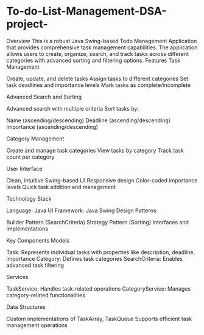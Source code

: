# To-do-List-Management-DSA-project-
Overview
This is a robust Java Swing-based Todo Management Application that provides comprehensive task management capabilities. The application allows users to create, organize, search, and track tasks across different categories with advanced sorting and filtering options.
Features
Task Management

Create, update, and delete tasks
Assign tasks to different categories
Set task deadlines and importance levels
Mark tasks as complete/incomplete

Advanced Search and Sorting

Advanced search with multiple criteria
Sort tasks by:

Name (ascending/descending)
Deadline (ascending/descending)
Importance (ascending/descending)



Category Management

Create and manage task categories
View tasks by category
Track task count per category

User Interface

Clean, intuitive Swing-based UI
Responsive design
Color-coded importance levels
Quick task addition and management

Technology Stack

Language: Java
UI Framework: Java Swing
Design Patterns:

Builder Pattern (SearchCriteria)
Strategy Pattern (Sorting)
Interfaces and Implementations



Key Components
Models

Task: Represents individual tasks with properties like description, deadline, importance
Category: Defines task categories
SearchCriteria: Enables advanced task filtering

Services

TaskService: Handles task-related operations
CategoryService: Manages category-related functionalities

Data Structures

Custom implementations of TaskArray, TaskQueue
Supports efficient task management operations
